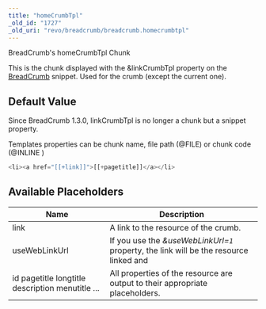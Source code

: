 ```yaml
---
title: "homeCrumbTpl"
_old_id: "1727"
_old_uri: "revo/breadcrumb/breadcrumb.homecrumbtpl"
---
```


 BreadCrumb's homeCrumbTpl Chunk

 This is the chunk displayed with the &linkCrumbTpl property on the [BreadCrumb](http://rtfm.modx.com/extras/revo/breadcrumb) snippet. Used for the crumb (except the current one).

## Default Value

 Since BreadCrumb 1.3.0, linkCrumbTpl is no longer a chunk but a snippet property.

 Templates properties can be chunk name, file path (@FILE) or chunk code (@INLINE )

 ``` php
<li><a href="[[+link]]">[[+pagetitle]]</a></li>
```

## Available Placeholders

 | Name                                             | Description                                                                            |
 | ------------------------------------------------ | -------------------------------------------------------------------------------------- |
 | link                                             | A link to the resource of the crumb.                                                   |
 | useWebLinkUrl                                    | If you use the _&useWebLinkUrl=`1`_ property, the link will be the resource linked and |
 | id pagetitle longtitle description menutitle ... | All properties of the resource are output to their appropriate placeholders.           |
